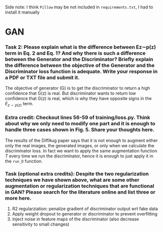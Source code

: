 Side note: I think `Pillow` may be not included in `requirements.txt`, I had to install it manually

# GAN

### Task 2: Please explain what is the difference between Ez∼p(z) term in Eq. 2 and Eq. 1? And why there is such a difference between the Generator and the Discriminator? Briefly explain the difference between the objective of the Generator and the Discriminator loss function is adequate. Write your response in a PDF or TXT file and submit it. 

The objective of generator (G) is to get the discriminator to return a high confidence that G(z) is real. But discriminator wants to return low confidence that G(z) is real, which is why they have opposite signs in the $E_{z\sim p(z)}$ term. 

### Extra credit: Checkout lines 56-59 of training/loss.py. Think about why we only need to modify one part and it is enough to handle three cases shown in Fig. 5. Share your thoughts here. 
The results of the DiffAug paper says that it is not enough to augment either only the real images, the generated images, or only when we calculate the discriminator loss. 
In fact we want to apply the same augmentation function $T$ every time we run the discriminator, hence it is enough to just apply it in the `run_D` function.

### Task (optional extra credits): Despite the two regularization techniques we have shown above, what are some other augmentation or regularization techniques that are functional in GAN? Please search for the literature online and list three or more here. 
1. R2 regularziation: penalize gradient of discriminator output wrt fake data
2. Apply weight dropout to generator or discriminator to prevent overfitting
3. Inject noise in feature maps of the discriminator (also decrease sensitivity to small changes)